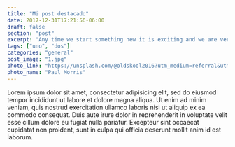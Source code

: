 ```yaml
---
title: "Mi post destacado"
date: 2017-12-31T17:21:56-06:00
draft: false
section: "post"
excerpt: "Any time we start something new it is exciting and we are very motivated and committed. As time goes by, however, the burst of enthusiasm can wane as the reality of how much work is going to be involved kicks in. When you find yourself slacking a little and not being as enthused."
tags: ["uno", "dos"]
categories: "general"
post_image: "1.jpg"
photo_link: "https://unsplash.com/@oldskool2016?utm_medium=referral&utm_campaign=photographer-credit&utm_content=creditBadge"
photo_name: "Paul Morris"
---
```


Lorem ipsum dolor sit amet, consectetur adipisicing elit, sed do eiusmod tempor incididunt ut labore et dolore magna aliqua. Ut enim ad minim veniam, quis nostrud exercitation ullamco laboris nisi ut aliquip ex ea commodo consequat. Duis aute irure dolor in reprehenderit in voluptate velit esse cillum dolore eu fugiat nulla pariatur. Excepteur sint occaecat cupidatat non proident, sunt in culpa qui officia deserunt mollit anim id est laborum.
